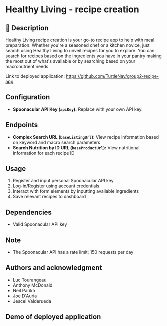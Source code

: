 # Healthy Living - recipe creation

## 📖 Description

Healthy Living recipe creation is your go-to recipe app to help with meal preparation. Whether you're a seasoned chef or a kitchen novice, just search using Healthy Living to unveil recipes for you to explore. You can search for recipes based on the ingredients you have in your pantry making the most out of what's available or by searching based on your macronutrient needs. 


Link to deployed application: https://github.com/TurtleNav/group2-recipe-app

## Configuration


- **Spoonacular API Key (`apiKey`):** Replace with your own API key.


## Endpoints

- **Complex Search URL (`baseListingUrl`):** View recipe information based on keyword and macro search parameters
- **Search Nutrition by ID URL (`baseProductUrl`):** View nutritional information for each recipe ID



## Usage


1. Register and input personal Spoonacular API key
2. Log-in/Register using account credentials
3. Interact with form elements by inputting available ingredients 
4. Save relevant recipes to dashboard

## Dependencies

- Valid Spoonacular API key

## Note

- The Spoonacular API has a rate limit; 150 requests per day


## Authors and acknowledgment

- Luc Tourangeau
- Anthony McDonald
- Neil Parikh
- Joe D'Auria
- Jescel Valderueda

## Demo of deployed application

<!-- ![screen recording](./assets/images/Screen%20Recording.gif) -->